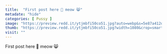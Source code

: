 ```yaml
---
title:  "First post here 🥰 meow 😸"
metadate: "hide"
categories: [ Pussy ]
image: "https://preview.redd.it/ytjmbfi50co51.jpg?auto=webp&s=5e87a412da09b6d8001a687aa7801ab9b0eeffd3"
thumb: "https://preview.redd.it/ytjmbfi50co51.jpg?width=1080&crop=smart&auto=webp&s=2a189d61d84ac90326089fb76c7d9368c4c231c8"
visit: ""
---
```

First post here 🥰 meow 😸
